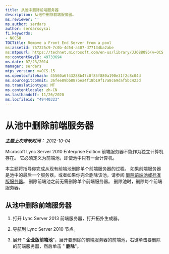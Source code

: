 ```yaml
---
title: 从池中删除前端服务器
description: 从池中删除前端服务器。
ms.reviewer: ''
ms.author: serdars
author: serdarsoysal
f1.keywords:
- NOCSH
TOCTitle: Remove a Front End Server from a pool
ms:assetid: 767225c9-7c0b-4d54-a407-d77134ba2abe
ms:mtpsurl: https://technet.microsoft.com/en-us/library/JJ688095(v=OCS.15)
ms:contentKeyID: 49733694
ms.date: 07/23/2014
manager: serdars
mtps_version: v=OCS.15
ms.openlocfilehash: 45560a6f43288b47c0f85f880a190e31f2c8c04d
ms.sourcegitcommit: 36fee89bb887bea4f18b19f17a8c69daf5bc423d
ms.translationtype: MT
ms.contentlocale: zh-CN
ms.lasthandoff: 11/26/2020
ms.locfileid: "49440323"
---
```

# <a name="remove-a-front-end-server-from-a-pool"></a>从池中删除前端服务器

<div data-xmlns="http://www.w3.org/1999/xhtml">

<div class="topic" data-xmlns="http://www.w3.org/1999/xhtml" data-msxsl="urn:schemas-microsoft-com:xslt" data-cs="https://msdn.microsoft.com/">

<div data-asp="https://msdn2.microsoft.com/asp">



</div>

<div id="mainSection">

<div id="mainBody">

<span> </span>

_**主题上次修改时间：** 2012-10-04_

Microsoft Lync Server 2010 Enterprise Edition 前端服务器不能作为独立计算机存在。 它必须定义为前端池，即使池中只有一台计算机。

本主题将指导你完成从现有前端池删除单个前端服务器的过程。 如果前端服务器是池中的最后一个服务器，或者如果你完全删除该池，请参阅 [删除前端池或标准版服务器](remove-front-end-pool-or-standard-edition-server.md)。 删除前端池之前无需删除单个前端服务器。 删除池时，删除每个前端服务器。

<div>

## <a name="to-remove-a-front-end-server-from-a-pool"></a>从池中删除前端服务器

1.  打开 Lync Server 2013 前端服务器，打开拓扑生成器。

2.  导航到 Lync Server 2010 节点。

3.  展开 " **企业版前端池**"，展开要删除的前端服务器的前端池，右键单击要删除的前端服务器，然后单击 " **删除**"。

</div>

</div>

<span> </span>

</div>

</div>

</div>


